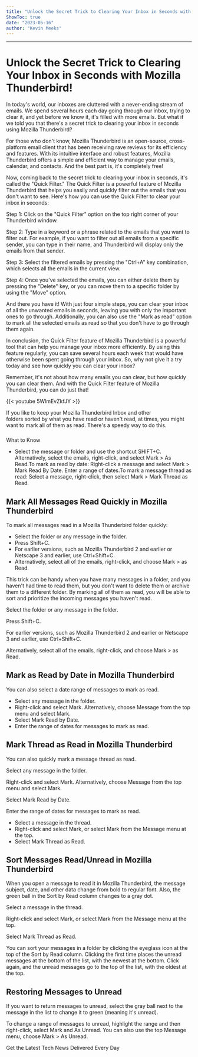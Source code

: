```yaml
---
title: "Unlock the Secret Trick to Clearing Your Inbox in Seconds with Mozilla Thunderbird!"
ShowToc: true 
date: "2023-05-16"
author: "Kevin Meeks"
---
```

*****
# Unlock the Secret Trick to Clearing Your Inbox in Seconds with Mozilla Thunderbird!

In today's world, our inboxes are cluttered with a never-ending stream of emails. We spend several hours each day going through our inbox, trying to clear it, and yet before we know it, it's filled with more emails. But what if we told you that there's a secret trick to clearing your inbox in seconds using Mozilla Thunderbird?

For those who don't know, Mozilla Thunderbird is an open-source, cross-platform email client that has been receiving rave reviews for its efficiency and features. With its intuitive interface and robust features, Mozilla Thunderbird offers a simple and efficient way to manage your emails, calendar, and contacts. And the best part is, it's completely free!

Now, coming back to the secret trick to clearing your inbox in seconds, it's called the "Quick Filter." The Quick Filter is a powerful feature of Mozilla Thunderbird that helps you easily and quickly filter out the emails that you don't want to see. Here's how you can use the Quick Filter to clear your inbox in seconds:

Step 1: Click on the "Quick Filter" option on the top right corner of your Thunderbird window.

Step 2: Type in a keyword or a phrase related to the emails that you want to filter out. For example, if you want to filter out all emails from a specific sender, you can type in their name, and Thunderbird will display only the emails from that sender.

Step 3: Select the filtered emails by pressing the "Ctrl+A" key combination, which selects all the emails in the current view.

Step 4: Once you've selected the emails, you can either delete them by pressing the "Delete" key, or you can move them to a specific folder by using the "Move" option.

And there you have it! With just four simple steps, you can clear your inbox of all the unwanted emails in seconds, leaving you with only the important ones to go through. Additionally, you can also use the "Mark as read" option to mark all the selected emails as read so that you don't have to go through them again.

In conclusion, the Quick Filter feature of Mozilla Thunderbird is a powerful tool that can help you manage your inbox more efficiently. By using this feature regularly, you can save several hours each week that would have otherwise been spent going through your inbox. So, why not give it a try today and see how quickly you can clear your inbox?

Remember, it's not about how many emails you can clear, but how quickly you can clear them. And with the Quick Filter feature of Mozilla Thunderbird, you can do just that!

{{< youtube 5WlmEvZkfJY >}} 




If you like to keep your Mozilla Thunderbird Inbox and other folders sorted by what you have read or haven't read, at times, you might want to mark all of them as read. There's a speedy way to do this.

 
### 
What to Know
 
- Select the message or folder and use the shortcut SHIFT+C. Alternatively, select the emails, right-click, and select Mark > As Read.To mark as read by date: Right-click a message and select Mark > Mark Read By Date. Enter a range of dates.To mark a message thread as read: Select a message, right-click, then select Mark > Mark Thread as Read.

 
##   Mark All Messages Read Quickly in Mozilla Thunderbird  
 

To mark all messages read in a Mozilla Thunderbird folder quickly:

 
- Select the folder or any message in the folder.
 - Press Shift+C.
 - For earlier versions, such as Mozilla Thunderbird 2 and earlier or Netscape 3 and earlier, use Ctrl+Shift+C.
 - Alternatively, select all of the emails, right-click, and choose Mark > as Read.

 

This trick can be handy when you have many messages in a folder, and you haven't had time to read them, but you don't want to delete them or archive them to a different folder. By marking all of them as read, you will be able to sort and prioritize the incoming messages you haven't read.

 

Select the folder or any message in the folder.

 

Press Shift+C.

 
For earlier versions, such as Mozilla Thunderbird 2 and earlier or Netscape 3 and earlier, use Ctrl+Shift+C.
 

Alternatively, select all of the emails, right-click, and choose Mark > as Read.

 
##   Mark as Read by Date in Mozilla Thunderbird  
 

You can also select a date range of messages to mark as read.

 
- Select any message in the folder.
 - Right-click and select Mark. Alternatively, choose Message from the top menu and select Mark.
 - Select Mark Read by Date.
 - Enter the range of dates for messages to mark as read.

 
##   Mark Thread as Read in Mozilla Thunderbird  
 

You can also quickly mark a message thread as read.

 

Select any message in the folder.

 

Right-click and select Mark. Alternatively, choose Message from the top menu and select Mark.

 

Select Mark Read by Date.

 

Enter the range of dates for messages to mark as read.

 
- Select a message in the thread.
 - Right-click and select Mark, or select Mark from the Message menu at the top.
 - Select Mark Thread as Read.

 
##   Sort Messages Read/Unread in Mozilla Thunderbird  
 

When you open a message to read it in Mozilla Thunderbird, the message subject, date, and other data change from bold to regular font. Also, the green ball in the Sort by Read column changes to a gray dot.

 

Select a message in the thread.

 

Right-click and select Mark, or select Mark from the Message menu at the top.

 

Select Mark Thread as Read.

 

You can sort your messages in a folder by clicking the eyeglass icon at the top of the Sort by Read column. Clicking the first time places the unread messages at the bottom of the list, with the newest at the bottom. Click again, and the unread messages go to the top of the list, with the oldest at the top.

 
##   Restoring Messages to Unread  
 

If you want to return messages to unread, select the gray ball next to the message in the list to change it to green (meaning it's unread).

 

To change a range of messages to unread, highlight the range and then right-click, select Mark and As Unread. You can also use the top Message menu, choose Mark > As Unread.

 

Get the Latest Tech News Delivered Every Day




